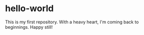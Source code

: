 # hello-world
This is my first repository.
With a heavy heart, I'm coming back to beginnings. Happy still!

